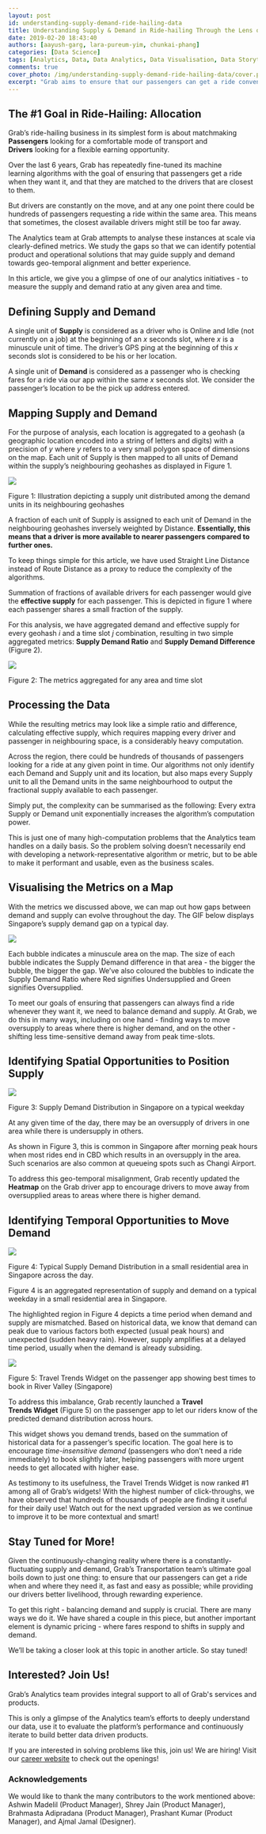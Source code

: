 ```yaml
---
layout: post
id: understanding-supply-demand-ride-hailing-data
title: Understanding Supply & Demand in Ride-hailing Through the Lens of Data
date: 2019-02-20 18:43:40
authors: [aayush-garg, lara-pureum-yim, chunkai-phang]
categories: [Data Science]
tags: [Analytics, Data, Data Analytics, Data Visualisation, Data Storytelling]
comments: true
cover_photo: /img/understanding-supply-demand-ride-hailing-data/cover.png
excerpt: "Grab aims to ensure that our passengers can get a ride conveniently while providing our drivers better livelihood. To achieve this, balancing demand and supply is crucial. This article gives you a glimpse of one of our analytics initiatives - how to measure the supply and demand ratio at any given area and time."
---
```


## The #1 Goal in Ride-Hailing: Allocation

Grab’s ride-hailing business in its simplest form is about matchmaking **Passengers** looking for a comfortable mode of transport and **Drivers** looking for a flexible earning opportunity.

Over the last 6 years, Grab has repeatedly fine-tuned its machine learning algorithms with the goal of ensuring that passengers get a ride when they want it, and that they are matched to the drivers that are closest to them.

But drivers are constantly on the move, and at any one point there could be hundreds of passengers requesting a ride within the same area. This means that sometimes, the closest available drivers might still be too far away.

The Analytics team at Grab attempts to analyse these instances at scale via clearly-defined metrics. We study the gaps so that we can identify potential product and operational solutions that may guide supply and demand towards geo-temporal alignment and better experience.

In this article, we give you a glimpse of one of our analytics initiatives - to measure the supply and demand ratio at any given area and time.

## Defining Supply and Demand

A single unit of **Supply** is considered as a driver who is Online and Idle (not currently on a job) at the beginning of an _x_ seconds slot, where _x_ is a minuscule unit of time. The driver’s GPS ping at the beginning of this _x_ seconds slot is considered to be his or her location.

A single unit of **Demand** is considered as a passenger who is checking fares for a ride via our app within the same _x_ seconds slot. We consider the passenger’s location to be the pick up address entered.

## Mapping Supply and Demand

For the purpose of analysis, each location is aggregated to a geohash (a geographic location encoded into a string of letters and digits) with a precision of _y_ where _y_ refers to a very small polygon space of dimensions on the map. Each unit of Supply is then mapped to all units of Demand within the supply’s neighbouring geohashes as displayed in Figure 1.

![](img/understanding-supply-demand-ride-hailing-data/image1.png)

Figure 1: Illustration depicting a supply unit distributed among the demand units in its neighbouring geohashes

A fraction of each unit of Supply is assigned to each unit of Demand in the neighbouring geohashes inversely weighted by Distance. **Essentially, this means that a driver is more available to nearer passengers compared to further ones.**

To keep things simple for this article, we have used Straight Line Distance instead of Route Distance as a proxy to reduce the complexity of the algorithms.

Summation of fractions of available drivers for each passenger would give the **effective supply** for each passenger. This is depicted in figure 1 where each passenger shares a small fraction of the supply.

For this analysis, we have aggregated demand and effective supply for every geohash _i_ and a time slot _j_ combination, resulting in two simple aggregated metrics: **Supply Demand Ratio** and **Supply Demand Difference** (Figure 2).

![](img/understanding-supply-demand-ride-hailing-data/image4.png)

Figure 2: The metrics aggregated for any area and time slot

## Processing the Data

While the resulting metrics may look like a simple ratio and difference, calculating effective supply, which requires mapping every driver and passenger in neighbouring space, is a considerably heavy computation.

Across the region, there could be hundreds of thousands of passengers looking for a ride at any given point in time. Our algorithms not only identify each Demand and Supply unit and its location, but also maps every Supply unit to all the Demand units in the same neighbourhood to output the fractional supply available to each passenger.

Simply put, the complexity can be summarised as the following: Every extra Supply or Demand unit exponentially increases the algorithm’s computation power.

This is just one of many high-computation problems that the Analytics team handles on a daily basis. So the problem solving doesn’t necessarily end with developing a network-representative algorithm or metric, but to be able to make it performant and usable, even as the business scales.

## Visualising the Metrics on a Map

With the metrics we discussed above, we can map out how gaps between demand and supply can evolve throughout the day. The GIF below displays Singapore’s supply demand gap on a typical day.

![](img/understanding-supply-demand-ride-hailing-data/image5.gif)

Each bubble indicates a minuscule area on the map. The size of each bubble indicates the Supply Demand difference in that area - the bigger the bubble, the bigger the gap. We’ve also coloured the bubbles to indicate the Supply Demand Ratio where Red signifies Undersupplied and Green signifies Oversupplied.

To meet our goals of ensuring that passengers can always find a ride whenever they want it, we need to balance demand and supply. At Grab, we do this in many ways, including on one hand - finding ways to move oversupply to areas where there is higher demand, and on the other - shifting less time-sensitive demand away from peak time-slots.

## Identifying Spatial Opportunities to Position Supply

![](img/understanding-supply-demand-ride-hailing-data/image3.png)

Figure 3: Supply Demand Distribution in Singapore on a typical weekday

At any given time of the day, there may be an oversupply of drivers in one area while there is undersupply in others.

As shown in Figure 3, this is common in Singapore after morning peak hours when most rides end in CBD which results in an oversupply in the area. Such scenarios are also common at queueing spots such as Changi Airport.

To address this geo-temporal misalignment, Grab recently updated the **Heatmap** on the Grab driver app to encourage drivers to move away from oversupplied areas to areas where there is higher demand.

## Identifying Temporal Opportunities to Move Demand

![](img/understanding-supply-demand-ride-hailing-data/image6.png)

Figure 4: Typical Supply Demand Distribution in a small residential area in Singapore across the day.

Figure 4 is an aggregated representation of supply and demand on a typical weekday in a small residential area in Singapore.

The highlighted region in Figure 4 depicts a time period when demand and supply are mismatched. Based on historical data, we know that demand can peak due to various factors both expected (usual peak hours) and unexpected (sudden heavy rain). However, supply amplifies at a delayed time period, usually when the demand is already subsiding.

![](img/understanding-supply-demand-ride-hailing-data/image2.png)

Figure 5: Travel Trends Widget on the passenger app showing best times to book in River Valley (Singapore)

To address this imbalance, Grab recently launched a **Travel Trends Widget** (Figure 5) on the passenger app to let our riders know of the predicted demand distribution across hours.

This widget shows you demand trends, based on the summation of historical data for a passenger’s specific location. The goal here is to encourage _time-insensitive demand_ (passengers who don’t need a ride immediately) to book slightly later, helping passengers with more urgent needs to get allocated with higher ease.

As testimony to its usefulness, the Travel Trends Widget is now ranked #1 among all of Grab’s widgets! With the highest number of click-throughs, we have observed that hundreds of thousands of people are finding it useful for their daily use! Watch out for the next upgraded version as we continue to improve it to be more contextual and smart!

## Stay Tuned for More!

Given the continuously-changing reality where there is a constantly-fluctuating supply and demand, Grab’s Transportation team’s ultimate goal boils down to just one thing: to ensure that our passengers can get a ride when and where they need it, as fast and easy as possible; while providing our drivers better livelihood, through rewarding experience.

To get this right - balancing demand and supply is crucial. There are many ways we do it. We have shared a couple in this piece, but another important element is dynamic pricing - where fares respond to shifts in supply and demand.

We’ll be taking a closer look at this topic in another article. So stay tuned!

## Interested? Join Us!

Grab’s Analytics team provides integral support to all of Grab's services and products.

This is only a glimpse of the Analytics team’s efforts to deeply understand our data, use it to evaluate the platform’s performance and continuously iterate to build better data driven products.

If you are interested in solving problems like this, join us! We are hiring! Visit our [career website](https://grab.careers/) to check out the openings!

### Acknowledgements

We would like to thank the many contributors to the work mentioned above: Ashwin Madelil (Product Manager), Shrey Jain (Product Manager), Brahmasta Adipradana (Product Manager), Prashant Kumar (Product Manager), and Ajmal Jamal (Designer).
